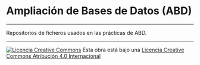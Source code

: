 # Ampliación de Bases de Datos (ABD)
---
Repositorios de ficheros usados en las prácticas de ABD.

---

[![Licencia Creative Commons](https://i.creativecommons.org/l/by/4.0/88x31.png)](http://creativecommons.org/licenses/by/4.0/)
Esta obra está bajo una  [Licencia Creative Commons Atribución 4.0 Internacional](http://creativecommons.org/licenses/by/4.0/)
